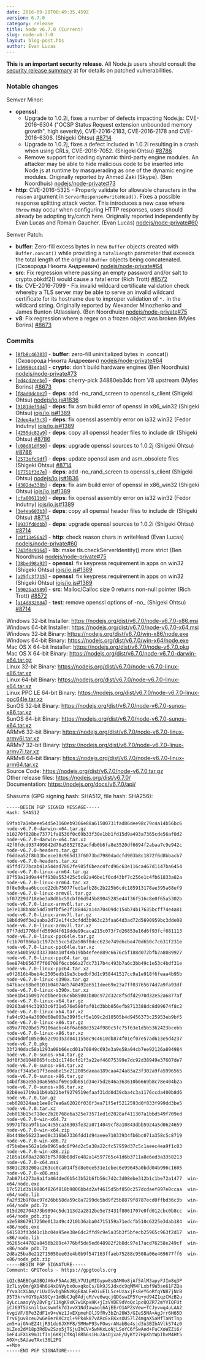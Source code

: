 ```yaml
---
date: 2016-09-28T00:49:35.459Z
version: 6.7.0
category: release
title: Node v6.7.0 (Current)
slug: node-v6-7-0
layout: blog-post.hbs
author: Evan Lucas
---
```


**This is an important security release**. All Node.js users should consult the [security release summary](nodejs.org/en/blog/vulnerability/september-2016-security-releases) at for details on patched vulnerabilities.

### Notable changes

Semver Minor:

* **openssl**:
  - Upgrade to 1.0.2i, fixes a number of defects impacting Node.js: CVE-2016-6304 ("OCSP Status Request extension unbounded memory growth", high severity), CVE-2016-2183, CVE-2016-2178 and CVE-2016-6306. (Shigeki Ohtsu) [#8714](https://github.com/nodejs/node/pull/8714)
  - Upgrade to 1.0.2j, fixes a defect included in 1.0.2i resulting in a crash when using CRLs, CVE-2016-7052. (Shigeki Ohtsu) [#8786](https://github.com/nodejs/node/pull/8786)
  - Remove support for loading dynamic third-party engine modules. An attacker may be able to hide malicious code to be inserted into Node.js at runtime by masquerading as one of the dynamic engine modules. Originally reported by Ahmed Zaki (Skype). (Ben Noordhuis) [nodejs/node-private#73](https://github.com/nodejs/node-private/pull/73)
* **http**: CVE-2016-5325 - Properly validate for allowable characters in the `reason` argument in `ServerResponse#writeHead()`. Fixes a possible response splitting attack vector. This introduces a new case where `throw` may occur when configuring HTTP responses, users should already be adopting try/catch here. Originally reported independently by Evan Lucas and Romain Gaucher. (Evan Lucas) [nodejs/node-private#60](https://github.com/nodejs/node-private/pull/60)

Semver Patch:

* **buffer**: Zero-fill excess bytes in new `Buffer` objects created with `Buffer.concat()` while providing a `totalLength` parameter that exceeds the total length of the original `Buffer` objects being concatenated. (Сковорода Никита Андреевич) [nodejs/node-private#64](https://github.com/nodejs/node-private/pull/64)
* **src**: Fix regression where passing an empty password and/or salt to crypto.pbkdf2() would cause a fatal error (Rich Trott) [#8572](https://github.com/nodejs/node/pull/8572)
* **tls**: CVE-2016-7099 - Fix invalid wildcard certificate validation check whereby a TLS server may be able to serve an invalid wildcard certificate for its hostname due to improper validation of `*.` in the wildcard string. Originally reported by Alexander Minozhenko and James Bunton (Atlassian). (Ben Noordhuis) [nodejs/node-private#75](https://github.com/nodejs/node-private/pull/75)
* **v8**: Fix regression where a regex on a frozen object was broken (Myles Borins) [#8673](https://github.com/nodejs/node/pull/8673)

### Commits

* [[`8fb8c46303`](https://github.com/nodejs/node/commit/8fb8c46303)] - **buffer**: zero-fill uninitialized bytes in .concat() (Сковорода Никита Андреевич) [nodejs/node-private#64](https://github.com/nodejs/node-private/pull/64)
* [[`e5998c44b4`](https://github.com/nodejs/node/commit/e5998c44b4)] - **crypto**: don't build hardware engines (Ben Noordhuis) [nodejs/node-private#73](https://github.com/nodejs/node-private/pull/73)
* [[`ed4cd2eebe`](https://github.com/nodejs/node/commit/ed4cd2eebe)] - **deps**: cherry-pick 34880eb3dc from V8 upstream (Myles Borins) [#8673](https://github.com/nodejs/node/pull/8673)
* [[`f8ad0dc0e2`](https://github.com/nodejs/node/commit/f8ad0dc0e2)] - **deps**: add -no_rand_screen to openssl s_client (Shigeki Ohtsu) [nodejs/io.js#1836](https://github.com/nodejs/io.js/pull/1836)
* [[`9181def9d4`](https://github.com/nodejs/node/commit/9181def9d4)] - **deps**: fix asm build error of openssl in x86_win32 (Shigeki Ohtsu) [iojs/io.js#1389](https://github.com/iojs/io.js/pull/1389)
* [[`2dee4af5c3`](https://github.com/nodejs/node/commit/2dee4af5c3)] - **deps**: fix openssl assembly error on ia32 win32 (Fedor Indutny) [iojs/io.js#1389](https://github.com/iojs/io.js/pull/1389)
* [[`4255dc82a9`](https://github.com/nodejs/node/commit/4255dc82a9)] - **deps**: copy all openssl header files to include dir (Shigeki Ohtsu) [#8786](https://github.com/nodejs/node/pull/8786)
* [[`c08d81df50`](https://github.com/nodejs/node/commit/c08d81df50)] - **deps**: upgrade openssl sources to 1.0.2j (Shigeki Ohtsu) [#8786](https://github.com/nodejs/node/pull/8786)
* [[`2573efc9df`](https://github.com/nodejs/node/commit/2573efc9df)] - **deps**: update openssl asm and asm_obsolete files (Shigeki Ohtsu) [#8714](https://github.com/nodejs/node/pull/8714)
* [[`67751f3d7e`](https://github.com/nodejs/node/commit/67751f3d7e)] - **deps**: add -no_rand_screen to openssl s_client (Shigeki Ohtsu) [nodejs/io.js#1836](https://github.com/nodejs/io.js/pull/1836)
* [[`4382de338b`](https://github.com/nodejs/node/commit/4382de338b)] - **deps**: fix asm build error of openssl in x86_win32 (Shigeki Ohtsu) [iojs/io.js#1389](https://github.com/iojs/io.js/pull/1389)
* [[`cfa00611b0`](https://github.com/nodejs/node/commit/cfa00611b0)] - **deps**: fix openssl assembly error on ia32 win32 (Fedor Indutny) [iojs/io.js#1389](https://github.com/iojs/io.js/pull/1389)
* [[`3e4ea603b3`](https://github.com/nodejs/node/commit/3e4ea603b3)] - **deps**: copy all openssl header files to include dir (Shigeki Ohtsu) [#8714](https://github.com/nodejs/node/pull/8714)
* [[`8937fd0dbb`](https://github.com/nodejs/node/commit/8937fd0dbb)] - **deps**: upgrade openssl sources to 1.0.2i (Shigeki Ohtsu) [#8714](https://github.com/nodejs/node/pull/8714)
* [[`c0f13e56a2`](https://github.com/nodejs/node/commit/c0f13e56a2)] - **http**: check reason chars in writeHead (Evan Lucas) [nodejs/node-private#60](https://github.com/nodejs/node-private/pull/60)
* [[`743f0c9164`](https://github.com/nodejs/node/commit/743f0c9164)] - **lib**: make tls.checkServerIdentity() more strict (Ben Noordhuis) [nodejs/node-private#75](https://github.com/nodejs/node-private/pull/75)
* [[`38bed98a92`](https://github.com/nodejs/node/commit/38bed98a92)] - **openssl**: fix keypress requirement in apps on win32 (Shigeki Ohtsu) [iojs/io.js#1389](https://github.com/iojs/io.js/pull/1389)
* [[`a25fc3f715`](https://github.com/nodejs/node/commit/a25fc3f715)] - **openssl**: fix keypress requirement in apps on win32 (Shigeki Ohtsu) [iojs/io.js#1389](https://github.com/iojs/io.js/pull/1389)
* [[`5902ba3989`](https://github.com/nodejs/node/commit/5902ba3989)] - **src**: Malloc/Calloc size 0 returns non-null pointer (Rich Trott) [#8572](https://github.com/nodejs/node/pull/8572)
* [[`a14d832884`](https://github.com/nodejs/node/commit/a14d832884)] - **test**: remove openssl options of -no_<prot> (Shigeki Ohtsu) [#8714](https://github.com/nodejs/node/pull/8714)

Windows 32-bit Installer: https://nodejs.org/dist/v6.7.0/node-v6.7.0-x86.msi<br>
Windows 64-bit Installer: https://nodejs.org/dist/v6.7.0/node-v6.7.0-x64.msi<br>
Windows 32-bit Binary: https://nodejs.org/dist/v6.7.0/win-x86/node.exe<br>
Windows 64-bit Binary: https://nodejs.org/dist/v6.7.0/win-x64/node.exe<br>
Mac OS X 64-bit Installer: https://nodejs.org/dist/v6.7.0/node-v6.7.0.pkg<br>
Mac OS X 64-bit Binary: https://nodejs.org/dist/v6.7.0/node-v6.7.0-darwin-x64.tar.gz<br>
Linux 32-bit Binary: https://nodejs.org/dist/v6.7.0/node-v6.7.0-linux-x86.tar.xz<br>
Linux 64-bit Binary: https://nodejs.org/dist/v6.7.0/node-v6.7.0-linux-x64.tar.xz<br>
Linux PPC LE 64-bit Binary: https://nodejs.org/dist/v6.7.0/node-v6.7.0-linux-ppc64le.tar.xz<br>
SunOS 32-bit Binary: https://nodejs.org/dist/v6.7.0/node-v6.7.0-sunos-x86.tar.xz<br>
SunOS 64-bit Binary: https://nodejs.org/dist/v6.7.0/node-v6.7.0-sunos-x64.tar.xz<br>
ARMv6 32-bit Binary: https://nodejs.org/dist/v6.7.0/node-v6.7.0-linux-armv6l.tar.xz<br>
ARMv7 32-bit Binary: https://nodejs.org/dist/v6.7.0/node-v6.7.0-linux-armv7l.tar.xz<br>
ARMv8 64-bit Binary: https://nodejs.org/dist/v6.7.0/node-v6.7.0-linux-arm64.tar.xz<br>
Source Code: https://nodejs.org/dist/v6.7.0/node-v6.7.0.tar.gz<br>
Other release files: https://nodejs.org/dist/v6.7.0/<br>
Documentation: https://nodejs.org/docs/v6.7.0/api/

Shasums (GPG signing hash: SHA512, file hash: SHA256):
```
-----BEGIN PGP SIGNED MESSAGE-----
Hash: SHA512

69fab7a1ebeee54d5e3160eb9366e88a61500731fad86dee98c79c4a14b56bc6  node-v6.7.0-darwin-x64.tar.gz
b10270f028be73771fa8536f0c69b33f30e1bb1fd15d9a493a7365cde56af0d2  node-v6.7.0-darwin-x64.tar.xz
42f0fdcd937409842d76a5852782acfdb0b6fa8e3520df6694f2abaa7c9e942c  node-v6.7.0-headers.tar.gz
f6ddea52f8b13bcece38c965d13f6073bd7980dadcfd903b8c1872f6d8bbacb7  node-v6.7.0-headers.tar.xz
45ffd727bcab41a544ad7862fe985f6beac4fcd96c63e116ca467d1147ba6454  node-v6.7.0-linux-arm64.tar.gz
87f59a19d9a44ff938a553425c5c82a46be1f0cd43bf7c256e1c4fb61833a82a  node-v6.7.0-linux-arm64.tar.xz
0f8e0dbaa6bcccd22db75077fed1afb28c2b225b6cdc185913178ae395a68ef9  node-v6.7.0-linux-armv6l.tar.gz
bf07229d718ebe3a8d8bc59cbf06d945b89045285e44f36f516c8e0f65a5302b  node-v6.7.0-linux-armv6l.tar.xz
1e7e138ba8c54d7a0fbf5e3f188442a14a70409dc154b74b17635bcff74e4a81  node-v6.7.0-linux-armv7l.tar.gz
18b6d9df3e2aaba2d72e1f4c3cfdd3b963c23faa64d3ad72d5690959bc3dde08  node-v6.7.0-linux-armv7l.tar.xz
87f7dd1776bffd569d4f619dde99caca215c073f7d26853e16d6f93fcf681113  node-v6.7.0-linux-ppc64le.tar.gz
fc1b70f866a1c1972c55cc5d2a506f0dcc623e749d6cbe470d650c7c631f231e  node-v6.7.0-linux-ppc64le.tar.xz
e8ce540b592d337304a10f4eb19bb4efee889c6676c5f188d072bfb2a8089927  node-v6.7.0-linux-ppc64.tar.gz
6ee874b6567f7f06708f6ccb66a27dc7317b4c493b7a6c3bb49c1e53c4bdf31e  node-v6.7.0-linux-ppc64.tar.xz
e0f2616b4beb4c2505edb19e3cbedbf3d1c958441517cc9a1e918f6feaa4b95b  node-v6.7.0-linux-s390x.tar.gz
647bacc68bd0101b04074d5740492a6511dee69e23a7ff03765674d7a9fa93df  node-v6.7.0-linux-s390x.tar.xz
abe81b4150917cdbbeebc6c6b85003b80c972d32c8f5dfd2970d32e52a6877af  node-v6.7.0-linux-x64.tar.gz
09263a844c31933c6f31e576e580faf01d3bbb056efb8713388dc8d09674f8c2  node-v6.7.0-linux-x64.tar.xz
fa94c93a4a3600d68e003a399f5cf5e109c2d10505b4d9456373c25953eb9bf5  node-v6.7.0-linux-x86.tar.gz
e89a77020bd579186adbc46f6a668d3524f980c5fc75f63e1d5b5362423bcebb  node-v6.7.0-linux-x86.tar.xz
c5d46d0f105ed652c9a353d8411558c9c4610db874f01ef07e57ad613e5d4237  node-v6.7.0.pkg
33f240dac58a1293a08b66ecd01a70849c693e3a9e58a94cb7ee92126a894984  node-v6.7.0-sunos-x64.tar.gz
9df8f3d1048065fccb1c1746cfd1f3a22ef46075399e7dc92d38949e37607de7  node-v6.7.0-sunos-x64.tar.xz
80dacf34a5e17f3eeabe15e212005daeaa189caa424a83a23f302a9fa5996565  node-v6.7.0-sunos-x86.tar.gz
14bdf36ae5510a6565af69e1db651d34e75d2846a363610b6669b8c78e404b2a  node-v6.7.0-sunos-x86.tar.xz
02b8ee1719a11b9ab22bef9279519efaaf31dd0d39cba4c3a1176ccda400b8d6  node-v6.7.0.tar.gz
ceb028324aab1ee8c7ea6a62026f036f3ea71f5ef5212593d0f833f999dd3be5  node-v6.7.0.tar.xz
2eb013b15c718ec2b26768e6a325e73571ed1d2028af411307a1bbd549f709ed  node-v6.7.0-win-x64.7z
59971f8ea9fb1ac4c55ca36303fe32a0714049cf8a10843dbb5924a5d0624659  node-v6.7.0-win-x64.zip
8b4448e56223aed8c316b67336fdd1d94aeee71033934fb6bc071a358c5c8719  node-v6.7.0-win-x86.7z
d75bebea562a1da0965adc8f94d2c5a38a22cfc57959d37c5c1aeec4ea9f1c83  node-v6.7.0-win-x86.zip
2185a16f8a32087b75708b08d7e482a14597765c41d6b3711a8e6ed3a3358213  node-v6.7.0-x64.msi
0801c283200ac263cc0ca014f5d8e0ee531e1ebec6e99645a0bdd04b996c1605  node-v6.7.0-x86.msi
7ab8714273a9a1fa464ded6b543b52b6fb56c7d2c3d08ebe312b1c1be72a1477  win-x64/node.exe
17c521d3b19886f826f818b9806bb4d2af4615d5bf850c257dcdaef897e8ccaa  win-x64/node.lib
fa2f32b9f8ac97d26bb58da59c8a7299de5bd9f25b8879f8787ecd0ffbd36c3b  win-x64/node_pdb.7z
815d202704373b9894c5dc113d2a2812be5e73431f8061707e0fd012cbc0b8cc  win-x64/node_pdb.zip
a2e58867917250e013a49c4210b36aba04715159a71edcfb510c6225e3dab184  win-x86/node.exe
641503fd3d41c1bc04a95ee38e6dc2ffd9c9e5a35b3f5bfecb25965c963f2d17  win-x86/node.lib
36265c44782a8456b289c4776bf5de5ed648982f2b8dc97e17acd76258e249cf  win-x86/node_pdb.7z
2d8a25ba8e212715050ee03e4b0b9f547163ffaeb75288c9508a06e469677ff6  win-x86/node_pdb.zip
-----BEGIN PGP SIGNATURE-----
Comment: GPGTools - https://gpgtools.org

iQIcBAEBCgAGBQJX6xF5AAoJELY7U1pMIGypw8sQAM0o8jAf5AlM3apyFJIm8q3P
8z7LsyOm/gX04h6U4xONVybx0uxqkoCs/Bk9JSJdxdc9qMM4FLxbf9W3se61FZQa
fYva3cXiAm/riUxO5vbghBNzKgE8aLFeOiuEIL5c+UzaxjFs8eY6oRfqYN87jNcB
95T3krvYGY9pA39Cyr1mBbCJq8AdjcM/ve6wqcjQDGswZF5Yq+yd94Z1qzCWzB2u
8yLcLaaoyVy2BvFg/11XgK9xK7w1KpxHK+jIzVVDE9dVoQc1pcQQZR72mYVIQFUt
jCJ69T5Usnil1ucswmfk7d1vvX1NdIawaol6AjEErO1APZsVew+TCJyvwq4uLAA2
kvgiVF/8Pe3ZdF1x9+vWz1JvEXpmehOlJ9fRv3bZn20W3/GIeS5NA+AgJrr6H65D
Trv6juvBceu2wGeBer8XCzql+9Pk4k87vARcExEKxsOU57lZ4mgaX5aMfTaNtTnp
zm5+ajGNnEZ4tjR91do6JXMF8/5MHmP93vFOwsrANabBe4sjd3u3BIbAVlkS74z0
bLZeo2dM18p3RdDw2Szo5jTSjuIhCV+5wNKxLoNjLSoYC6fSwAod+FuCXoWZZi6/
1eF4uFXik9m3ifInj6KKjCfKql8Rh6siHu2AsOjxaE/UyKY27HpXbtWpIhvM4Ht5
A0X+c5AUaeTAxt30L2PG
=+Moe
-----END PGP SIGNATURE-----

```
